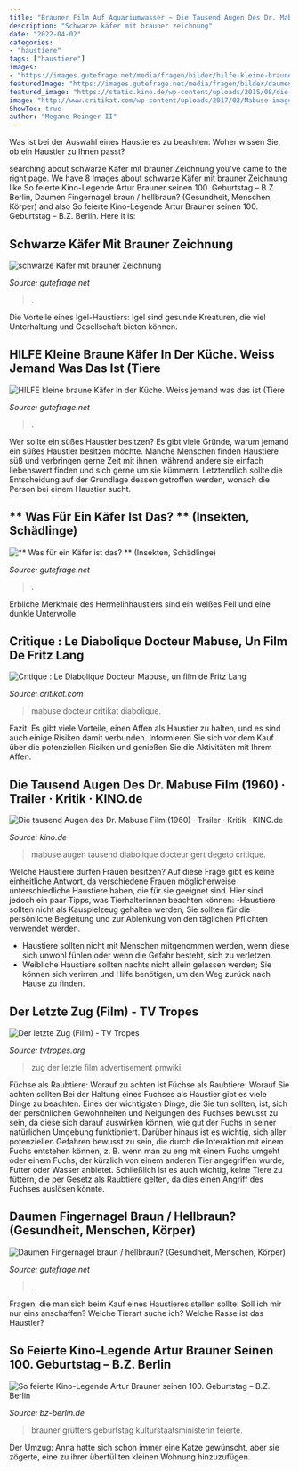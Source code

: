 ```yaml
---
title: "Brauner Film Auf Aquariumwasser ~ Die Tausend Augen Des Dr. Mabuse Film (1960) · Trailer · Kritik · Kino.de"
description: "Schwarze käfer mit brauner zeichnung"
date: "2022-04-02"
categories:
- "haustiere"
tags: ["haustiere"]
images:
- "https://images.gutefrage.net/media/fragen/bilder/hilfe-kleine-braune-kaefer-in-der-kueche-weiss-jemand-was-das-ist/0_original.jpg?v=1346689267000"
featuredImage: "https://images.gutefrage.net/media/fragen/bilder/daumen-fingernagel-braun--hellbraun/0_big.jpg?v=1454004814000"
featured_image: "https://static.kino.de/wp-content/uploads/2015/08/die-tausend-augen-des-dr-mabuse-1960-film-rcm1200x627u.jpg"
image: "http://www.critikat.com/wp-content/uploads/2017/02/Mabuse-image.jpg"
ShowToc: true
author: "Megane Reinger II"
---
```



Was ist bei der Auswahl eines Haustieres zu beachten: Woher wissen Sie, ob ein Haustier zu Ihnen passt?

	

		
searching about schwarze Käfer mit brauner Zeichnung you've came to the right page. We have 8 Images about schwarze Käfer mit brauner Zeichnung like So feierte Kino-Legende Artur Brauner seinen 100. Geburtstag – B.Z. Berlin, Daumen Fingernagel braun / hellbraun? (Gesundheit, Menschen, Körper) and also So feierte Kino-Legende Artur Brauner seinen 100. Geburtstag – B.Z. Berlin. Here it is:
		
    
## Schwarze Käfer Mit Brauner Zeichnung

<img loading=lazy src="https://images.gutefrage.net/media/fragen/bilder/schwarze-kaefer-mit-brauner-zeichnung/1_big.jpg?v=1307089675000" onerror="this.onerror=null;this.src='https://tse4.mm.bing.net/th?id=OIP.JsyUkwkgRoANczPfHtdJuQHaFj&amp;pid=15.1';" alt="schwarze Käfer mit brauner Zeichnung">

_Source: gutefrage.net_

>. 

	

Die Vorteile eines Igel-Haustiers: Igel sind gesunde Kreaturen, die viel Unterhaltung und Gesellschaft bieten können.

    
## HILFE Kleine Braune Käfer In Der Küche. Weiss Jemand Was Das Ist (Tiere

<img loading=lazy src="https://images.gutefrage.net/media/fragen/bilder/hilfe-kleine-braune-kaefer-in-der-kueche-weiss-jemand-was-das-ist/0_original.jpg?v=1346689267000" onerror="this.onerror=null;this.src='https://tse2.mm.bing.net/th?id=OIP.1IFCkFffV0VlFdlYOXxwFgHaFj&amp;pid=15.1';" alt="HILFE kleine braune Käfer in der Küche. Weiss jemand was das ist (Tiere">

_Source: gutefrage.net_

>. 

	

Wer sollte ein süßes Haustier besitzen?
Es gibt viele Gründe, warum jemand ein süßes Haustier besitzen möchte. Manche Menschen finden Haustiere süß und verbringen gerne Zeit mit ihnen, während andere sie einfach liebenswert finden und sich gerne um sie kümmern. Letztendlich sollte die Entscheidung auf der Grundlage dessen getroffen werden, wonach die Person bei einem Haustier sucht.

    
## ** Was Für Ein Käfer Ist Das? ** (Insekten, Schädlinge)

<img loading=lazy src="https://images.gutefrage.net/media/fragen/bilder/-was-fuer-ein-kaefer-ist-das-/0_original.jpg?v=1385638881000" onerror="this.onerror=null;this.src='https://tse1.mm.bing.net/th?id=OIP.n-feseSgYFxK9-COUwcomQHaFe&amp;pid=15.1';" alt="** Was für ein Käfer ist das? ** (Insekten, Schädlinge)">

_Source: gutefrage.net_

>. 

	

Erbliche Merkmale des Hermelinhaustiers sind ein weißes Fell und eine dunkle Unterwolle.

    
## Critique : Le Diabolique Docteur Mabuse, Un Film De Fritz Lang

<img loading=lazy src="http://www.critikat.com/wp-content/uploads/2017/02/Mabuse-image.jpg" onerror="this.onerror=null;this.src='https://tse2.mm.bing.net/th?id=OIP.TZgT6C8Lr9mGTPEGIX9kfAHaFX&amp;pid=15.1';" alt="Critique : Le Diabolique Docteur Mabuse, un film de Fritz Lang">

_Source: critikat.com_

>mabuse docteur critikat diabolique. 

	

Fazit: Es gibt viele Vorteile, einen Affen als Haustier zu halten, und es sind auch einige Risiken damit verbunden. Informieren Sie sich vor dem Kauf über die potenziellen Risiken und genießen Sie die Aktivitäten mit Ihrem Affen.

    
## Die Tausend Augen Des Dr. Mabuse Film (1960) · Trailer · Kritik · KINO.de

<img loading=lazy src="https://static.kino.de/wp-content/uploads/2015/08/die-tausend-augen-des-dr-mabuse-1960-film-rcm1200x627u.jpg" onerror="this.onerror=null;this.src='https://tse1.mm.bing.net/th?id=OIP.GoHmF5jXBJICO2yHiB--FAHaD3&amp;pid=15.1';" alt="Die tausend Augen des Dr. Mabuse Film (1960) · Trailer · Kritik · KINO.de">

_Source: kino.de_

>mabuse augen tausend diabolique docteur gert degeto critique. 

	

Welche Haustiere dürfen Frauen besitzen?
Auf diese Frage gibt es keine einheitliche Antwort, da verschiedene Frauen möglicherweise unterschiedliche Haustiere haben, die für sie geeignet sind. Hier sind jedoch ein paar Tipps, was Tierhalterinnen beachten können:
-Haustiere sollten nicht als Kauspielzeug gehalten werden; Sie sollten für die persönliche Begleitung und zur Ablenkung von den täglichen Pflichten verwendet werden.
- Haustiere sollten nicht mit Menschen mitgenommen werden, wenn diese sich unwohl fühlen oder wenn die Gefahr besteht, sich zu verletzen.
- Weibliche Haustiere sollten nachts nicht allein gelassen werden; Sie können sich verirren und Hilfe benötigen, um den Weg zurück nach Hause zu finden.

    
## Der Letzte Zug (Film) - TV Tropes

<img loading=lazy src="https://static.tvtropes.org/pmwiki/pub/images/der_letzte_zug.jpg" onerror="this.onerror=null;this.src='https://tse1.mm.bing.net/th?id=OIP.G1ti0_NvfO1lKDMngd5T9AAAAA&amp;pid=15.1';" alt="Der letzte Zug (Film) - TV Tropes">

_Source: tvtropes.org_

>zug der letzte film advertisement pmwiki. 

	

Füchse als Raubtiere: Worauf zu achten ist
Füchse als Raubtiere: Worauf Sie achten sollten
Bei der Haltung eines Fuchses als Haustier gibt es viele Dinge zu beachten. Eines der wichtigsten Dinge, die Sie tun sollten, ist, sich der persönlichen Gewohnheiten und Neigungen des Fuchses bewusst zu sein, da diese sich darauf auswirken können, wie gut der Fuchs in seiner natürlichen Umgebung funktioniert. Darüber hinaus ist es wichtig, sich aller potenziellen Gefahren bewusst zu sein, die durch die Interaktion mit einem Fuchs entstehen können, z. B. wenn man zu eng mit einem Fuchs umgeht oder einem Fuchs, der kürzlich von einem anderen Tier angegriffen wurde, Futter oder Wasser anbietet. Schließlich ist es auch wichtig, keine Tiere zu füttern, die per Gesetz als Raubtiere gelten, da dies einen Angriff des Fuchses auslösen könnte.

    
## Daumen Fingernagel Braun / Hellbraun? (Gesundheit, Menschen, Körper)

<img loading=lazy src="https://images.gutefrage.net/media/fragen/bilder/daumen-fingernagel-braun--hellbraun/0_big.jpg?v=1454004814000" onerror="this.onerror=null;this.src='https://tse3.mm.bing.net/th?id=OIP.z9e_JfZ_NC-_MQZ3TF6lywAAAA&amp;pid=15.1';" alt="Daumen Fingernagel braun / hellbraun? (Gesundheit, Menschen, Körper)">

_Source: gutefrage.net_

>. 

	

Fragen, die man sich beim Kauf eines Haustieres stellen sollte: Soll ich mir nur eins anschaffen? Welche Tierart suche ich? Welche Rasse ist das Haustier?

    
## So Feierte Kino-Legende Artur Brauner Seinen 100. Geburtstag – B.Z. Berlin

<img loading=lazy src="https://www.bz-berlin.de/data/uploads/2018/09/brauner2_1536439535.jpg" onerror="this.onerror=null;this.src='https://tse1.mm.bing.net/th?id=OIP.5_Gq-UO_cTIvXro_iJyr2gHaLH&amp;pid=15.1';" alt="So feierte Kino-Legende Artur Brauner seinen 100. Geburtstag – B.Z. Berlin">

_Source: bz-berlin.de_

>brauner grütters geburtstag kulturstaatsministerin feierte. 

	

Der Umzug: Anna hatte sich schon immer eine Katze gewünscht, aber sie zögerte, eine zu ihrer überfüllten kleinen Wohnung hinzuzufügen.

